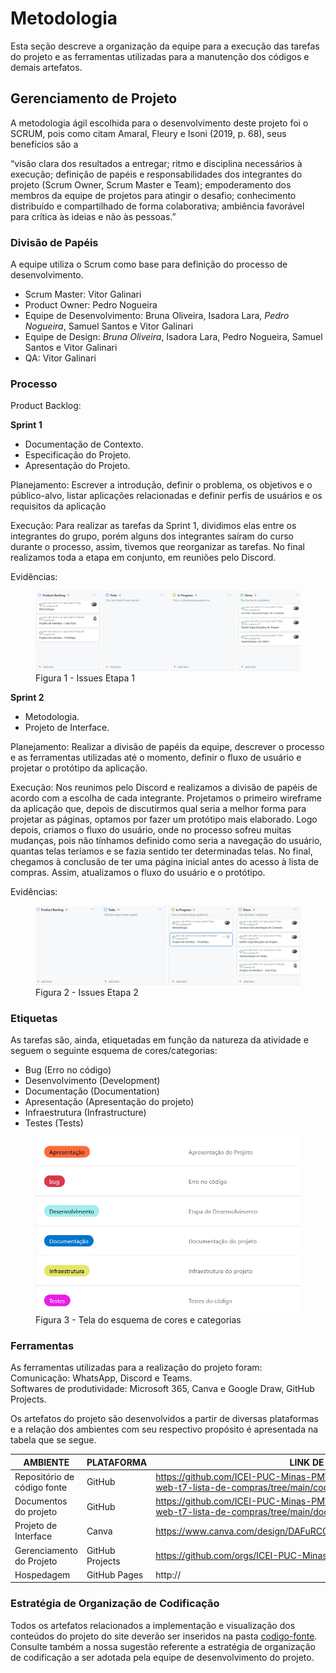 
# Metodologia

Esta seção descreve a organização da equipe para a execução das tarefas do projeto e as ferramentas utilizadas para a manutenção dos códigos e demais artefatos.


## Gerenciamento de Projeto
A metodologia ágil escolhida para o desenvolvimento deste projeto foi o SCRUM, pois como citam Amaral, Fleury e Isoni (2019, p. 68), seus benefícios são a

“visão clara dos resultados a entregar; ritmo e disciplina necessários à execução; definição de papéis e responsabilidades dos integrantes do projeto (Scrum Owner, Scrum Master e Team); empoderamento dos membros da equipe de projetos para atingir o desafio; conhecimento distribuído e compartilhado de forma colaborativa; ambiência favorável para crítica às ideias e não às pessoas.”

### Divisão de Papéis

A equipe utiliza o Scrum como base para definição do processo de desenvolvimento.

- Scrum Master: Vitor Galinari
- Product Owner: Pedro Nogueira
- Equipe de Desenvolvimento: Bruna Oliveira, Isadora Lara, *Pedro Nogueira*, Samuel Santos e Vitor Galinari
- Equipe de Design: *Bruna Oliveira*, Isadora Lara, Pedro Nogueira, Samuel Santos e Vitor Galinari
- QA: Vitor Galinari

### Processo

Product Backlog:

**Sprint 1**

- Documentação de Contexto. 
- Especificação do Projeto. 
- Apresentação do Projeto. 

Planejamento:  Escrever a introdução, definir o problema, os objetivos e o público-alvo, listar aplicações relacionadas e definir perfis de usuários e os requisitos da aplicação 

Execução: Para realizar as tarefas da Sprint 1, dividimos elas entre os integrantes do grupo, porém alguns dos integrantes saíram do curso durante o processo, assim, tivemos que reorganizar as tarefas. No final realizamos toda a etapa em conjunto, em reuniões pelo Discord. 

Evidências: 
<figure> 
  <img src="/documentos/img/Etapa.png"
    <figcaption>Figura 1 - Issues Etapa 1</figcaption>
</figure> 

**Sprint 2**

- Metodologia. 
- Projeto de Interface. 
 
Planejamento:  Realizar a divisão de papéis da equipe, descrever o processo e as ferramentas utilizadas até o momento, definir o fluxo de usuário e projetar o protótipo da aplicação. 

Execução: Nos reunimos pelo Discord e realizamos a divisão de papéis de acordo com a escolha de cada integrante. Projetamos o primeiro wireframe da aplicação que, depois de discutirmos qual seria a melhor forma para projetar as páginas, optamos por fazer um protótipo mais elaborado. Logo depois, criamos o fluxo do usuário, onde no processo sofreu muitas mudanças, pois não tínhamos definido como seria a navegação do usuário, quantas telas teríamos e se fazia sentido ter determinadas telas. No final, chegamos à conclusão de ter uma página inicial antes do acesso à lista de compras. Assim, atualizamos o fluxo do usuário e o protótipo.

Evidências: 
<figure> 
  <img src="/documentos/img/etapa2.png"
    <figcaption>Figura 2 - Issues Etapa 2</figcaption>
</figure> 

### Etiquetas
<p>As tarefas são, ainda, etiquetadas em função da natureza da atividade e seguem o seguinte esquema de cores/categorias:</p>

<ul>
  <li>Bug (Erro no código)</li>
  <li>Desenvolvimento (Development)</li>
  <li>Documentação (Documentation)</li>
  <li>Apresentação (Apresentação do projeto)</li>
  <li>Infraestrutura (Infrastructure)</li>
  <li>Testes (Tests)</li>
</ul>

<figure> 
  <img styles="width:200px" src="/documentos/img/Etiquetas.png"
    <figcaption>Figura 3 - Tela do esquema de cores e categorias</figcaption>
</figure> 
  
### Ferramentas

As ferramentas utilizadas para a realização do projeto foram: <br/>
Comunicação: WhatsApp, Discord e Teams. <br/>
Softwares de produtividade:  Microsoft 365, Canva e Google Draw, GitHub Projects. 

Os artefatos do projeto são desenvolvidos a partir de diversas plataformas e a relação dos ambientes com seu respectivo propósito é apresentada na tabela que se segue.

| AMBIENTE                            | PLATAFORMA                         | LINK DE ACESSO                         |
|-------------------------------------|------------------------------------|----------------------------------------|
| Repositório de código fonte         | GitHub                             |https://github.com/ICEI-PUC-Minas-PMV-ADS/pmv-ads-2023-2-e1-proj-web-t7-lista-de-compras/tree/main/codigo-fonte                        |
| Documentos do projeto               | GitHub                             | https://github.com/ICEI-PUC-Minas-PMV-ADS/pmv-ads-2023-2-e1-proj-web-t7-lista-de-compras/tree/main/documentos                           |
| Projeto de Interface                | Canva                              |  https://www.canva.com/design/DAFuRC0YSb8/ywtUDH1Q0bU0HtjIWUoUMg/edit                           |
| Gerenciamento do Projeto            | GitHub Projects                    |  https://github.com/orgs/ICEI-PUC-Minas-PMV-ADS/projects/656/views/1                           |
| Hospedagem                          | GitHub Pages                       | http://                            |


### Estratégia de Organização de Codificação 

Todos os artefatos relacionados a implementação e visualização dos conteúdos do projeto do site deverão ser inseridos na pasta [codigo-fonte](http://https://github.com/ICEI-PUC-Minas-PMV-ADS/WebApplicationProject-Template-v2/tree/main/codigo-fonte). Consulte também a nossa sugestão referente a estratégia de organização de codificação a ser adotada pela equipe de desenvolvimento do projeto.

